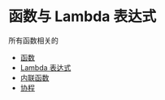 # 函数与 Lambda 表达式

所有函数相关的

- [函数](functions.md)
- [Lambda 表达式](lambdas.md)
- [内联函数](inline-functions.md)
- [协程](coroutines.md)
